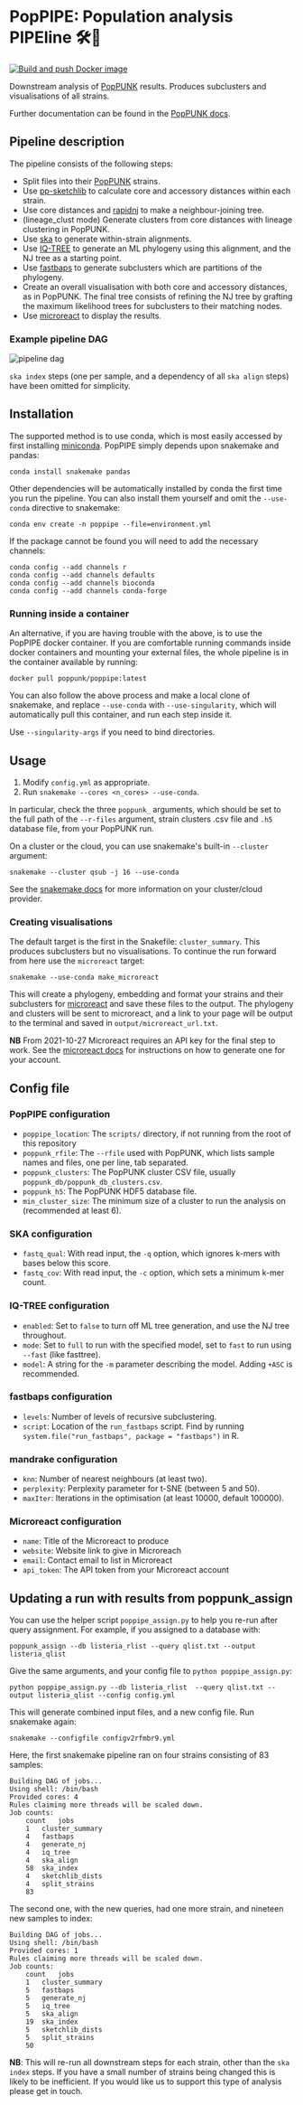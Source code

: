 # PopPIPE: Population analysis PIPEline 🛠🧬

[![Build and push Docker image](https://github.com/johnlees/PopPIPE/workflows/Build%20and%20push%20Docker%20image/badge.svg?branch=master)](https://hub.docker.com/repository/docker/poppunk/poppipe)

Downstream analysis of [PopPUNK](https://www.poppunk.net/) results. Produces subclusters and visualisations of all strains.

Further documentation can be found in the [PopPUNK docs](https://poppunk.readthedocs.io/en/latest/subclustering.html).

## Pipeline description

The pipeline consists of the following steps:
- Split files into their [PopPUNK](https://www.poppunk.net/) strains.
- Use [pp-sketchlib](https://github.com/bacpop/pp-sketchlib) to calculate core and accessory distances within each strain.
- Use core distances and [rapidnj](https://birc.au.dk/software/rapidnj/) to make a neighbour-joining tree.
- (lineage_clust mode) Generate clusters from core distances with lineage clustering in PopPUNK.
- Use [ska](https://github.com/simonrharris/SKA) to generate within-strain alignments.
- Use [IQ-TREE](http://www.iqtree.org/) to generate an ML phylogeny using this alignment, and the NJ tree as a starting point.
- Use [fastbaps](https://github.com/gtonkinhill/fastbaps) to generate subclusters which are partitions of the phylogeny.
- Create an overall visualisation with both core and accessory distances, as in PopPUNK. The final tree consists of refining the NJ tree by grafting the maximum likelihood trees for subclusters to their matching nodes.
- Use [microreact](https://www.microreact.org) to display the results.

### Example pipeline DAG

![pipeline dag](snakemake_dag.png)

`ska index` steps (one per sample, and a dependency of all `ska align` steps) have been omitted for simplicity.

## Installation

The supported method is to use conda, which is most easily accessed by first
installing [miniconda](https://conda.io/miniconda.html). PopPIPE simply depends
upon snakemake and pandas:
```
conda install snakemake pandas
```

Other dependencies will be automatically installed by conda the first time
you run the pipeline. You can also install them yourself and omit the `--use-conda`
directive to snakemake:
```
conda env create -n poppipe --file=environment.yml
```

If the package cannot be found you will need to add the necessary channels:
```
conda config --add channels r
conda config --add channels defaults
conda config --add channels bioconda
conda config --add channels conda-forge
```

### Running inside a container

An alternative, if you are having trouble with the above, is to use the PopPIPE docker
container. If you are comfortable running commands inside docker containers and mounting
your external files, the whole pipeline is in the container available by running:
```
docker pull poppunk/poppipe:latest
```

You can also follow the above process and make a local clone of snakemake, and replace
`--use-conda` with `--use-singularity`, which will automatically pull this container, and run
each step inside it.

Use `--singularity-args` if you need to bind directories.
## Usage

1. Modify `config.yml` as appropriate.
2. Run `snakemake --cores <n_cores> --use-conda`.

In particular, check the three `poppunk_` arguments, which should be set to the
full path of the `--r-files` argument, strain clusters .csv file and `.h5` database file,
from your PopPUNK run.

On a cluster or the cloud, you can use snakemake's built-in `--cluster` argument:
```
snakemake --cluster qsub -j 16 --use-conda
```
See the [snakemake docs](https://snakemake.readthedocs.io/en/stable/executing/cluster-cloud.html)
for more information on your cluster/cloud provider.

### Creating visualisations
The default target is the first in the Snakefile: `cluster_summary`. This
produces subclusters but no visualisations. To continue the run forward from here
use the `microreact` target:
```
snakemake --use-conda make_microreact
```

This will create a phylogeny, embedding and format your strains and their subclusters
for [microreact](https://microreact.org/) and save these files to the output. The phylogeny
and clusters will be sent to microreact, and a link to your page will be output to the terminal
and saved in `output/microreact_url.txt`.

**NB** From 2021-10-27 Microreact requires an API key for the final step to work. See the
[microreact docs](https://docs.microreact.org/api/access-tokens) for instructions on how to generate one for your account.

## Config file

### PopPIPE configuration

* `poppipe_location`: The `scripts/` directory, if not running from the root of this repository
* `poppunk_rfile`: The `--rfile` used with PopPUNK, which lists sample names and files, one per line, tab separated.
* `poppunk_clusters`: The PopPUNK cluster CSV file, usually `poppunk_db/poppunk_db_clusters.csv`.
* `poppunk_h5`: The PopPUNK HDF5 database file.
* `min_cluster_size`: The minimum size of a cluster to run the analysis on (recommended at least 6).

### SKA configuration

* `fastq_qual`: With read input, the `-q` option, which ignores k-mers with bases below this score.
* `fastq_cov`: With read input, the `-c` option, which sets a minimum k-mer count.

### IQ-TREE configuration

* `enabled`: Set to `false` to turn off ML tree generation, and use the NJ tree throughout.
* `mode`: Set to `full` to run with the specified model, set to `fast` to run using `--fast` (like fasttree).
* `model`: A string for the `-m` parameter describing the model. Adding `+ASC` is recommended.

### fastbaps configuration

* `levels`: Number of levels of recursive subclustering.
* `script`: Location of the `run_fastbaps` script. Find by running `system.file("run_fastbaps", package = "fastbaps")` in R.

### mandrake configuration

* `knn`: Number of nearest neighbours (at least two).
* `perplexity`: Perplexity parameter for t-SNE (between 5 and 50).
* `maxIter`: Iterations in the optimisation (at least 10000, default 100000).

### Microreact configuration

* `name`: Title of the Microreact to produce
* `website`: Website link to give in Microreach
* `email`: Contact email to list in Microreact
* `api_token`: The API token from your Microreact account

## Updating a run with results from poppunk_assign

You can use the helper script `poppipe_assign.py` to help you re-run after query assignment. For example, if you assigned to a database with:

```
poppunk_assign --db listeria_rlist --query qlist.txt --output listeria_qlist
```

Give the same arguments, and your config file to `python poppipe_assign.py`:

```
python poppipe_assign.py --db listeria_rlist  --query qlist.txt --output listeria_qlist --config config.yml
```

This will generate combined input files, and a new config file. Run snakemake again:

```
snakemake --configfile configv2rfmbr9.yml
```

Here, the first snakemake pipeline ran on four strains consisting of 83 samples:
```
Building DAG of jobs...
Using shell: /bin/bash
Provided cores: 4
Rules claiming more threads will be scaled down.
Job counts:
	count	jobs
	1	cluster_summary
	4	fastbaps
	4	generate_nj
	4	iq_tree
	4	ska_align
	58	ska_index
	4	sketchlib_dists
	4	split_strains
	83
```

The second one, with the new queries, had one more strain, and nineteen new samples to index:
```
Building DAG of jobs...
Using shell: /bin/bash
Provided cores: 1
Rules claiming more threads will be scaled down.
Job counts:
	count	jobs
	1	cluster_summary
	5	fastbaps
	5	generate_nj
	5	iq_tree
	5	ska_align
	19	ska_index
	5	sketchlib_dists
	5	split_strains
	50
```

**NB**: This will re-run all downstream steps for each strain, other than the `ska index` steps. If you have a small number of strains being changed this is likely to be inefficient. If you would like us to support this type of analysis please get in touch.
